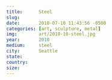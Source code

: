 ```yaml
---
title:  	Steel
slug:		
date:   	2010-07-10 11:43:56 -0500
categories: [art, sculpture, metal]
img:		art/2010-10-steel.jpg
year:		2010
medium:		steel
city:		Seattle
state:
country:
size:
---
```

